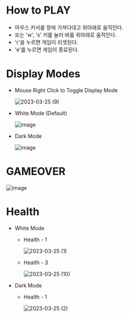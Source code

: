 # How to PLAY
- 마우스 커서를 창에 가져다대고 위아래로 움직인다.
- 또는 'w', 's' 키를 눌러 바를 위아래로 움직인다.
- 'r'을 누르면 게임이 리셋된다.
- 'e'를 누르면 게임이 종료된다.

# Display Modes
- Mouse Right Click to Toggle Display Mode

  ![2023-03-25 (9)](https://user-images.githubusercontent.com/68770209/227700524-a5423cf5-7f50-4013-accc-0bc1def9330c.png)

- White Mode (Default)

  ![image](https://user-images.githubusercontent.com/68770209/227700361-74780134-a2ce-42f1-8114-36208858403e.png)
- Dark Mode

  ![image](https://user-images.githubusercontent.com/68770209/227700098-58668bed-f1de-400c-8d14-9906f58a7952.png)

# GAMEOVER
  ![image](https://user-images.githubusercontent.com/68770209/227700162-eb7d07e4-7cf8-4813-a7cb-79e0ccb2778c.png)
  
# Health
- White Mode
  - Health - 1

    ![2023-03-25 (1)](https://user-images.githubusercontent.com/68770209/227700119-f960dd32-e154-44b1-8f03-a0526ce4d543.png)
  - Health - 3

    ![2023-03-25 (10)](https://user-images.githubusercontent.com/68770209/227700605-74e99067-b8c9-4836-af83-653231af12a9.png)

- Dark Mode
  - Health - 1

    ![2023-03-25 (2)](https://user-images.githubusercontent.com/68770209/227700115-0c1a4726-c130-4ffd-be26-aa90e7ef26e9.png)
